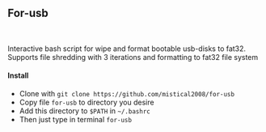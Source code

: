 <h2>For-usb</h2><br>
<p>Interactive bash script for wipe and format bootable usb-disks to fat32.<br>
  Supports file shredding with 3 iterations and formatting to fat32 file system</p>
  
  <h4>Install</h4>
  <ul>
    <li>Clone with <code>git clone https://github.com/mistical2008/for-usb</code></li>
    <li>Copy file <code>for-usb</code> to directory you desire</li>
    <li>Add this directory to <code>$PATH</code> in <code>~/.bashrc</code></li>
    <li>Then just type in terminal <code>for-usb</code></li>
  </ul> 

